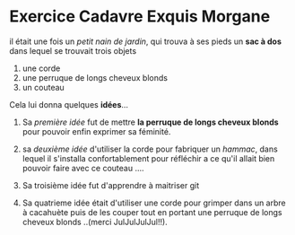 # Exercice Cadavre Exquis Morgane

il était une fois un *petit nain de jardin*, qui trouva à ses pieds un **sac à dos** dans lequel se trouvait trois objets
1. une corde
2. une perruque de longs cheveux blonds
3. un couteau

Cela lui donna quelques **idées**...

1. Sa *première idée* fut de mettre **la perruque de longs cheveux blonds** pour pouvoir enfin exprimer sa féminité.
2. sa *deuxième idée* d'utiliser la corde pour fabriquer un *hammac*, dans lequel il s'installa confortablement pour réfléchir a ce qu'il
allait bien pouvoir faire avec ce couteau ....

3. Sa troisième idée fut d'apprendre à maitriser git 

4. Sa quatrieme idée était d'utiliser une corde pour grimper dans un arbre à cacahuète puis de les couper tout en portant une perruque de longs cheveux blonds ..(merci JulJulJulJul!!).

